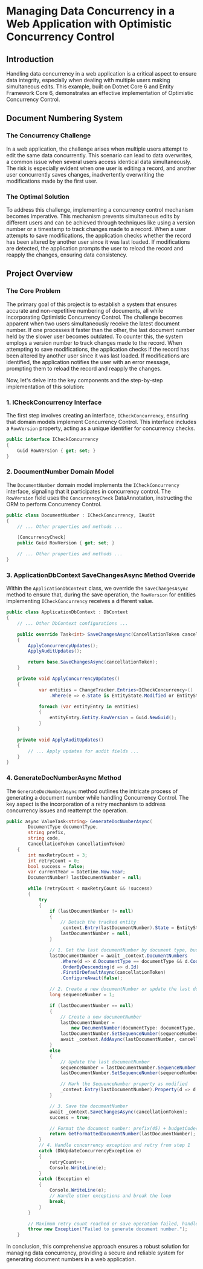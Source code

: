 # Managing Data Concurrency in a Web Application with Optimistic Concurrency Control

## Introduction

Handling data concurrency in a web application is a critical aspect to ensure data integrity, especially when dealing with multiple users making simultaneous edits. 
This example, built on Dotnet Core 6 and Entity Framework Core 6, demonstrates an effective implementation of Optimistic Concurrency Control.

## Document Numbering System

### The Concurrency Challenge

In a web application, the challenge arises when multiple users attempt to edit the same data concurrently. 
This scenario can lead to data overwrites, a common issue when several users access identical data simultaneously. 
The risk is especially evident when one user is editing a record, and another user concurrently saves changes, inadvertently overwriting the modifications made by the first user.

### The Optimal Solution

To address this challenge, implementing a concurrency control mechanism becomes imperative. 
This mechanism prevents simultaneous edits by different users and can be achieved through techniques like using a version number or a timestamp to track changes made to a record.
When a user attempts to save modifications, the application checks whether the record has been altered by another user since it was last loaded. 
If modifications are detected, the application prompts the user to reload the record and reapply the changes, ensuring data consistency.

## Project Overview

### The Core Problem

The primary goal of this project is to establish a system that ensures accurate and non-repetitive numbering of documents,
all while incorporating Optimistic Concurrency Control. The challenge becomes apparent when two users simultaneously receive the latest document number. 
If one processes it faster than the other, the last document number held by the slower user becomes outdated.
To counter this, the system employs a version number to track changes made to the record. When attempting to save modifications, the application checks if the record has been altered by another user since it was last loaded. 
If modifications are identified, the application notifies the user with an error message, prompting them to reload the record and reapply the changes.

Now, let's delve into the key components and the step-by-step implementation of this solution:

### 1. ICheckConcurrency Interface

The first step involves creating an interface, `ICheckConcurrency`, ensuring that domain models implement Concurrency Control. 
This interface includes a `RowVersion` property, acting as a unique identifier for concurrency checks.

```csharp
public interface ICheckConcurrency
{
    Guid RowVersion { get; set; }
}
```

### 2. DocumentNumber Domain Model

The `DocumentNumber` domain model implements the `ICheckConcurrency` interface, signaling that it participates in concurrency control. The `RowVersion` field uses the `ConcurrencyCheck` DataAnnotation, instructing the ORM to perform Concurrency Control.

```csharp
public class DocumentNumber : ICheckConcurrency, IAudit
{
    // ... Other properties and methods ...

    [ConcurrencyCheck]
    public Guid RowVersion { get; set; }

    // ... Other properties and methods ...
}
```

### 3. ApplicationDbContext SaveChangesAsync Method Override

Within the `ApplicationDbContext` class, we override the `SaveChangesAsync` method to ensure that, during the save operation, the `RowVersion` for entities implementing `ICheckConcurrency` receives a different value.

```csharp
public class ApplicationDbContext : DbContext
{
    // ... Other DbContext configurations ...

    public override Task<int> SaveChangesAsync(CancellationToken cancellationToken = default)
    {
        ApplyConcurrencyUpdates();
        ApplyAuditUpdates();

        return base.SaveChangesAsync(cancellationToken);
    }

    private void ApplyConcurrencyUpdates()
    {
            var entities = ChangeTracker.Entries<ICheckConcurrency>()
                .Where(e => e.State is EntityState.Modified or EntityState.Added);

            foreach (var entityEntry in entities)
            {
                entityEntry.Entity.RowVersion = Guid.NewGuid();
            }
    }

    private void ApplyAuditUpdates()
    {
        // ... Apply updates for audit fields ...
    }
}
```

### 4. GenerateDocNumberAsync Method

The `GenerateDocNumberAsync` method outlines the intricate process of generating a document number while handling Concurrency Control. The key aspect is the incorporation of a retry mechanism to address concurrency issues and reattempt the operation.

```csharp
public async ValueTask<string> GenerateDocNumberAsync(
        DocumentType documentType,
        string prefix,
        string code,
        CancellationToken cancellationToken)
    {
        int maxRetryCount = 3;
        int retryCount = 0;
        bool success = false;
        var currentYear = DateTime.Now.Year;
        DocumentNumber? lastDocumentNumber = null;

        while (retryCount < maxRetryCount && !success)
        {
            try
            {
                if (lastDocumentNumber != null)
                {
                    // Detach the tracked entity
                    _context.Entry(lastDocumentNumber).State = EntityState.Detached;
                    lastDocumentNumber = null;
                }

                // 1. Get the last documentNumber by document type, budget code, and current year
                lastDocumentNumber = await _context.DocumentNumbers
                    .Where(d => d.DocumentType == documentType && d.Code == code && d.Year == currentYear)
                    .OrderByDescending(d => d.Id)
                    .FirstOrDefaultAsync(cancellationToken)
                    .ConfigureAwait(false);

                // 2. Create a new documentNumber or update the last documentNumber
                long sequenceNumber = 1;

                if (lastDocumentNumber == null)
                {
                    // Create a new documentNumber
                    lastDocumentNumber =
                        new DocumentNumber(documentType: documentType, year: currentYear, code: code);
                    lastDocumentNumber.SetSequenceNumber(sequenceNumber);
                    await _context.AddAsync(lastDocumentNumber, cancellationToken);
                }
                else
                {
                    // Update the last documentNumber
                    sequenceNumber = lastDocumentNumber.SequenceNumber + 1;
                    lastDocumentNumber.SetSequenceNumber(sequenceNumber);

                    // Mark the SequenceNumber property as modified
                    _context.Entry(lastDocumentNumber).Property(d => d.SequenceNumber).IsModified = true;
                }

                // 3. Save the documentNumber
                await _context.SaveChangesAsync(cancellationToken);
                success = true;

                // Format the document number: prefix(45) + budgetCode(2728501) + sequenceNumber(00001) = 45272850100001
                return GetFormattedDocumentNumber(lastDocumentNumber);
            }
            // 4. Handle concurrency exception and retry from step 1
            catch (DbUpdateConcurrencyException e)
            {
                retryCount++;
                Console.WriteLine(e);
            }
            catch (Exception e)
            {
                Console.WriteLine(e);
                // Handle other exceptions and break the loop
                break;
            }
        }

        // Maximum retry count reached or save operation failed, handle the failure case here
        throw new Exception("Failed to generate document number.");
    }
```

In conclusion, this comprehensive approach ensures a robust solution for managing data concurrency, providing a secure and reliable system for generating document numbers in a web application. 
